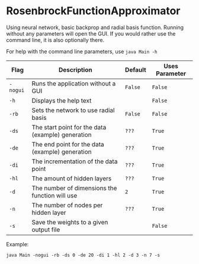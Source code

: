 # RosenbrockFunctionApproximator
Using neural network, basic backprop and radial basis function.
Running without any parameters will open the GUI.  If you would rather use the command line, it is also optionally there.

For help with the command line parameters, use `java Main -h`


| Flag | Description | Default | Uses Parameter |
| ---- | ----------- | ------- | -------------- |
| `-nogui` | Runs the application without a GUI | `False` | `False` |
| `-h`      | Displays the help text | | `False` |
| `-rb`     | Sets the network to use radial basis | `False` | `False` |
| `-ds`     | The start point for the data (example) generation | `???` | `True` |
| `-de`     | The end point for the data (example) generation | `???` | `True` |
| `-di`     | The incrementation of the data point | `???` | `True` |
| `-hl`     | The amount of hidden layers | `???` | `True` |
| `-d`      | The number of dimensions the function will use | `2` | `True` |
| `-n`      | The number of nodes per hidden layer | `???` | `True` |
| `-s`      | Save the weights to a given output file | | `False` |


Example:
```
java Main -nogui -rb -ds 0 -de 20 -di 1 -hl 2 -d 3 -n 7 -s
```
